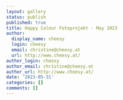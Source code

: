 ```yaml
---
layout: gallery
status: publish
published: true
title: Happy Colour Fotoprojekt - May 2023
author:
  display_name: cheesy
  login: cheesy
  email: christine@cheesy.at
  url: http://www.cheesy.at/
author_login: cheesy
author_email: christine@cheesy.at
author_url: http://www.cheesy.at/
date: '2023-05-31'
categories: []
comments: []
---
```


